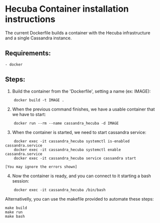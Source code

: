 Hecuba Container installation instructions
==========================================
The current Dockerfile builds a container with the Hecuba infrastructure and a
single Cassandra instance.

Requirements:
-------------
    - docker


Steps:
------
1) Build the container from the 'Dockerfile', setting a name (ex: IMAGE):
```
	docker build -t IMAGE .
```

2) When the previous command finishes, we have a usable container that we have to start:
```
	docker run --rm --name cassandra_hecuba -d IMAGE
```

3) When the container is started, we need to start cassandra service:
```
	docker exec -it cassandra_hecuba systemctl is-enabled cassandra.service
	docker exec -it cassandra_hecuba systemctl enable cassandra.service
	docker exec -it cassandra_hecuba service cassandra start
```
    [You may ignore the errors shown]

4) Now the container is ready, and you can connect to it starting a bash session:
```
	docker exec -it cassandra_hecuba /bin/bash
```

Alternativelly, you can use the makefile provided to automate these steps:
```
make build
make run
make bash
```
